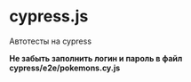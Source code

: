 # cypress.js
Автотесты на cypress

**Не забыть заполнить логин и пароль в файл cypress/e2e/pokemons.cy.js**
